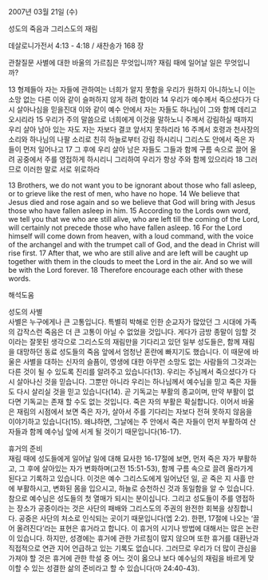 2007년 03월 21일 (수)

성도의 죽음과 그리스도의 재림



데살로니가전서 4:13 - 4:18 / 새찬송가 168 장


관찰질문
사별에 대한 바울의 가르침은 무엇입니까?
재림 때에 일어날 일은 무엇입니까?

13 형제들아 자는 자들에 관하여는 너희가 알지 못함을 우리가 원하지 아니하노니 이는 소망 없는 다른 이와 같이 슬퍼하지 않게 하려 함이라 14 우리가 예수께서 죽으셨다가 다시 살아나심을 믿을진대 이와 같이 예수 안에서 자는 자들도 하나님이 그와 함께 데리고 오시리라 
15 우리가 주의 말씀으로 너희에게 이것을 말하노니 주께서 강림하실 때까지 우리 살아 남아 있는 자도 자는 자보다 결코 앞서지 못하리라 16 주께서 호령과 천사장의 소리와 하나님의 나팔 소리로 친히 하늘로부터 강림 하시리니 그리스도 안에서 죽은 자들이 먼저 일어나고 17 그 후에 우리 살아 남은 자들도 그들과 함께 구름 속으로 끌어 올려 공중에서 주를 영접하게 하시리니 그리하여 우리가 항상 주와 함께 있으리라 18 그러므로 이러한 말로 서로 위로하라 

13 Brothers, we do not want you to be ignorant about those who fall asleep, or to grieve like the rest of men, who have no hope. 14 We believe that Jesus died and rose again and so we believe that God will bring with Jesus those who have fallen asleep in him. 15 According to the Lords own word, we tell you that we who are still alive, who are left till the coming of the Lord, will certainly not precede those who have fallen asleep. 16 For the Lord himself will come down from heaven, with a loud command, with the voice of the archangel and with the trumpet call of God, and the dead in Christ will rise first. 17 After that, we who are still alive and are left will be caught up together with them in the clouds to meet the Lord in the air. And so we will be with the Lord forever. 18 Therefore encourage each other with these words.

해석도움





성도의 사별  
사별은 누구에게나 큰 고통입니다. 특별히 박해로 인한 순교자가 많았던 그 시대에 가족의 갑작스런 죽음은 더 큰 고통이 아닐 수 없었을 것입니다. 게다가 금방 종말이 임할 것이라는 잘못된 생각으로 그리스도의 재림만을 기다리고 있던 일부 성도들은, 함께 재림을 대망하던 동료 성도들의 죽음 앞에서 엄청난 혼란에 빠지기도 했습니다. 이 때문에 바울은 사별을 대하는 신자의 슬픔이, 영생에 대한 아무런 소망도 없는 사람들의 그것과는 다른 것이 될 수 있도록 진리를 알려주고 있습니다(13). 우리는 주님께서 죽으셨다가 다시 살아나신 것을 믿습니다. 그뿐만 아니라 우리는 하나님께서 예수님을 믿고 죽은 자들도 다시 살리실 것을 믿고 있습니다(14). 곧 기독교는 부활의 종교이며, 만약 부활이 없다면 기독교는 존재 할 수도 없는 것입니다. 죽은 자의 부활은 확실합니다. 이어서 바울은 재림의 시점에서 보면 죽은 자가, 살아서 주를 기다리는 자보다 전혀 못하지 않음을 이야기하고 있습니다(15). 왜냐하면, 그날에는 주 안에서 죽은 자들이 먼저 부활하여 산 자들과 함께 예수님 앞에 서게 될 것이기 때문입니다(16-17). 

휴거의 준비  
재림 때에 성도들에게 일어날 일에 대해 묘사한 16-17절에 보면, 먼저 죽은 자가 부활하고, 그 후에 살아있는 자가 변화하며(고전 15:51-53), 함께 구름 속으로 끌려 올라가게 된다고 기록하고 있습니다. 이것은 예수 그리스도에게 일어났던 일, 곧 죽은 지 사흘 만에 부활하시고, 변화된 몸을 입으시고, 하늘로 승천하신 것과 동일함을 알 수 있습니다. 참으로 예수님은 성도들의 첫 열매가 되시는 분이십니다. 그리고 성도들이 주를 영접하는 장소가 공중이라는 것은 사단의 패배와 그리스도의 주권의 완전한 회복을 상징합니다. 공중은 사단의 처소로 인식되는 곳이기 때문입니다(엡 2:2). 한편, 17절에 나오는 ‘끌어 올려진다’라는 표현은 휴거라고 합니다. 이 휴거의 시기나 방법에 대해서는 많은 논란이 있습니다. 하지만, 성경에는 휴거에 관한 가르침이 많지 않으며 또한 휴거를 대환난과 직접적으로 연관 지어 언급하고 있는 기록도 없습니다. 그러므로 우리가 더 많이 관심을 가져야 할 것은 휴거에 관한 학설 중 어느 것이 옳으냐 보다 예수님의 재림을 바르게 맞이할 수 있는 성결한 삶의 준비라고 할 수 있습니다(마 24:40-43).